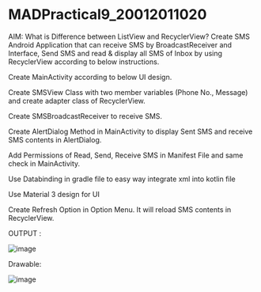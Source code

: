 # MADPractical9_20012011020
AIM: What is Difference between ListView and RecyclerView? Create SMS Android Application that can receive SMS by BroadcastReceiver and Interface, Send SMS and read & display all SMS of Inbox by using RecyclerView according to below instructions.

Create MainActivity according to below UI design.

Create SMSView Class with two member variables (Phone No., Message) and create adapter class of RecyclerView.

Create SMSBroadcastReceiver to receive SMS.

Create AlertDialog Method in MainActivity to display Sent SMS and receive SMS contents in AlertDialog.

Add Permissions of Read, Send, Receive SMS in Manifest File and same check in MainActivity.

Use Databinding in gradle file to easy way integrate xml into kotlin file

Use Material 3 design for UI

Create Refresh Option in Option Menu. It will reload SMS contents in RecyclerView.

OUTPUT :

![image](https://user-images.githubusercontent.com/107744227/195902982-8b12c3e9-d3b6-4dfb-8734-cbf50cd5bbae.png)

Drawable:

![image](https://user-images.githubusercontent.com/107744227/195903045-c940981d-ab2c-4fb6-8bfe-0ff702d98314.png)

